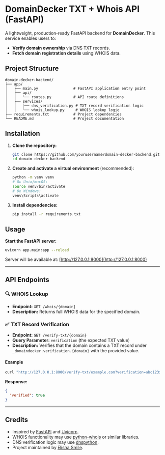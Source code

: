 # DomainDecker TXT + Whois API (FastAPI)

A lightweight, production-ready FastAPI backend for **DomainDecker**. This service enables users to:

- **Verify domain ownership** via DNS TXT records.
- **Fetch domain registration details** using WHOIS data.

## Project Structure

```
domain-decker-backend/
├── app/
│   ├── main.py                # FastAPI application entry point
│   ├── api/
│   │   └── routes.py          # API route definitions
│   ├── services/
│   │   ├── dns_verification.py # TXT record verification logic
│   │   └── whois_lookup.py     # WHOIS lookup logic
├── requirements.txt           # Project dependencies
└── README.md                  # Project documentation
```

## Installation

1. **Clone the repository:**

   ```bash
   git clone https://github.com/yourusername/domain-decker-backend.git
   cd domain-decker-backend
   ```

2. **Create and activate a virtual environment** (recommended):

   ```bash
   python -m venv venv
   # On Unix/macOS:
   source venv/bin/activate
   # On Windows:
   venv\Scripts\activate
   ```

3. **Install dependencies:**
   ```bash
   pip install -r requirements.txt
   ```

## Usage

**Start the FastAPI server:**

```bash
uvicorn app.main:app --reload
```

Server will be available at: [http://127.0.0.1:8000](http://127.0.0.1:8000)

---

## API Endpoints

### 🔍 WHOIS Lookup

- **Endpoint:** `GET /whois/{domain}`
- **Description:** Returns full WHOIS data for the specified domain.

### ✅ TXT Record Verification

- **Endpoint:** `GET /verify-txt/{domain}`
- **Query Parameter:** `verification` (the expected TXT value)
- **Description:** Verifies that the domain contains a TXT record under `_domaindecker.verification.{domain}` with the provided value.

#### Example

```bash
curl "http://127.0.0.1:8000/verify-txt/example.com?verification=abc123xyz"
```

**Response:**

```json
{
  "verified": true
}
```

---

## Credits

- Inspired by [FastAPI](https://fastapi.tiangolo.com/) and [Uvicorn](https://www.uvicorn.org/).
- WHOIS functionality may use [python-whois](https://pypi.org/project/python-whois/) or similar libraries.
- DNS verification logic may use [dnspython](https://www.dnspython.org/).
- Project maintained by [Elisha Smile](https://github.com/elishasmil3).
